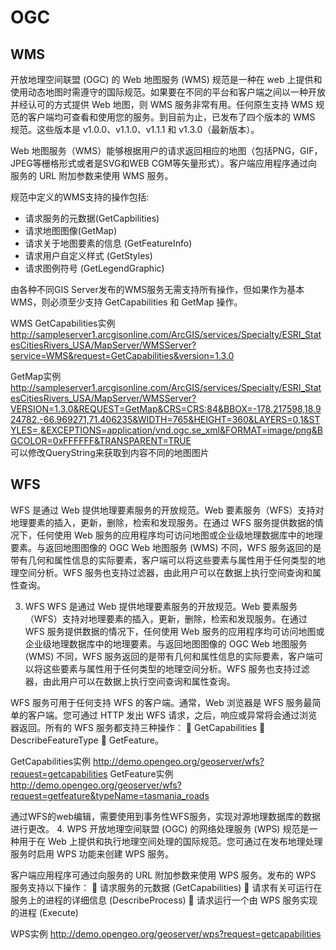 # OGC #

## WMS ##

开放地理空间联盟 (OGC) 的 Web 地图服务 (WMS) 规范是一种在 web 上提供和使用动态地图时需遵守的国际规范。如果要在不同的平台和客户端之间以一种开放并经认可的方式提供 Web 地图，则 WMS 服务非常有用。任何原生支持 WMS 规范的客户端均可查看和使用您的服务。到目前为止，已发布了四个版本的 WMS 规范。这些版本是 v1.0.0、v1.1.0、v1.1.1 和 v1.3.0（最新版本）。

Web 地图服务（WMS）能够根据用户的请求返回相应的地图（包括PNG，GIF，JPEG等栅格形式或者是SVG和WEB CGM等矢量形式）。客户端应用程序通过向服务的 URL 附加参数来使用 WMS 服务。

规范中定义的WMS支持的操作包括:
- 请求服务的元数据(GetCapbilities) 
- 请求地图图像(GetMap) 
- 请求关于地图要素的信息 (GetFeatureInfo) 
- 请求用户自定义样式 (GetStyles) 
- 请求图例符号 (GetLegendGraphic)

由各种不同GIS Server发布的WMS服务无需支持所有操作，但如果作为基本 WMS，则必须至少支持 GetCapabilities 和 GetMap 操作。

WMS GetCapabilities实例
http://sampleserver1.arcgisonline.com/ArcGIS/services/Specialty/ESRI_StatesCitiesRivers_USA/MapServer/WMSServer?service=WMS&request=GetCapabilities&version=1.3.0

GetMap实例
http://sampleserver1.arcgisonline.com/ArcGIS/services/Specialty/ESRI_StatesCitiesRivers_USA/MapServer/WMSServer?VERSION=1.3.0&REQUEST=GetMap&CRS=CRS:84&BBOX=-178.217598,18.924782,-66.969271,71.406235&WIDTH=765&HEIGHT=360&LAYERS=0,1&STYLES=,&EXCEPTIONS=application/vnd.ogc.se_xml&FORMAT=image/png&BGCOLOR=0xFFFFFF&TRANSPARENT=TRUE  
可以修改QueryString来获取到内容不同的地图图片

## WFS ##

WFS 是通过 Web 提供地理要素服务的开放规范。Web 要素服务（WFS）支持对地理要素的插入，更新，删除，检索和发现服务。在通过 WFS 服务提供数据的情况下，任何使用 Web 服务的应用程序均可访问地图或企业级地理数据库中的地理要素。与返回地图图像的 OGC Web 地图服务 (WMS) 不同，WFS 服务返回的是带有几何和属性信息的实际要素，客户端可以将这些要素与属性用于任何类型的地理空间分析。WFS 服务也支持过滤器，由此用户可以在数据上执行空间查询和属性查询。

3.	WFS
WFS 是通过 Web 提供地理要素服务的开放规范。Web 要素服务（WFS）支持对地理要素的插入，更新，删除，检索和发现服务。在通过 WFS 服务提供数据的情况下，任何使用 Web 服务的应用程序均可访问地图或企业级地理数据库中的地理要素。与返回地图图像的 OGC Web 地图服务 (WMS) 不同，WFS 服务返回的是带有几何和属性信息的实际要素，客户端可以将这些要素与属性用于任何类型的地理空间分析。WFS 服务也支持过滤器，由此用户可以在数据上执行空间查询和属性查询。

WFS 服务可用于任何支持 WFS 的客户端。通常，Web 浏览器是 WFS 服务最简单的客户端。您可通过 HTTP 发出 WFS 请求，之后，响应或异常将会通过浏览器返回。所有的 WFS 服务都支持三种操作：
	GetCapabilities
	DescribeFeatureType
	GetFeature。

GetCapabilities实例
http://demo.opengeo.org/geoserver/wfs?request=getcapabilities
GetFeature实例
http://demo.opengeo.org/geoserver/wfs?request=getfeature&typeName=tasmania_roads

通过WFS的web编辑，需要使用到事务性WFS服务，实现对源地理数据库的数据进行更改。
4.	WPS
开放地理空间联盟 (OGC) 的网络处理服务 (WPS) 规范是一种用于在 Web 上提供和执行地理空间处理的国际规范。您可通过在发布地理处理服务时启用 WPS 功能来创建 WPS 服务。

客户端应用程序可通过向服务的 URL 附加参数来使用 WPS 服务。发布的 WPS 服务支持以下操作：
	请求服务的元数据 (GetCapabilities)
	请求有关可运行在服务上的进程的详细信息 (DescribeProcess)
	请求运行一个由 WPS 服务实现的进程 (Execute)

WPS实例
http://demo.opengeo.org/geoserver/wps?request=getcapabilities



